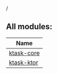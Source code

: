 /

## All modules:

| Name |
|---|
| [ktask-core](ktask-core/index.md) |  |
| [ktask-ktor](ktask-ktor/index.md) |  |